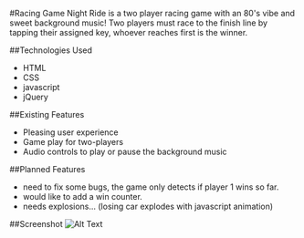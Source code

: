 #Racing Game
Night Ride is a two player racing game with an 80's vibe and sweet background music! Two players must race to the finish line by tapping their assigned key, whoever reaches first is the winner.

##Technologies Used

* HTML
* CSS
* javascript
* jQuery

##Existing Features

* Pleasing user experience
* Game play for two-players
* Audio controls to play or pause the background music

##Planned Features

* need to fix some bugs, the game only detects if player 1 wins so far.
* would like to add a win counter.
* needs explosions... (losing car explodes with javascript animation)

##Screenshot
![Alt Text](https://github.com/Srhbnnstr/project-00/blob/master/screenshot.jpg "screenshot")
